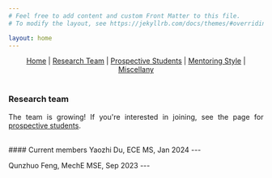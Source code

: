 ```yaml
---
# Feel free to add content and custom Front Matter to this file.
# To modify the layout, see https://jekyllrb.com/docs/themes/#overriding-theme-defaults

layout: home
---
```


<style>body {text-align: justify}</style>

<center>
<a href="./index.html">Home</a> | <a href="./team.html">Research Team</a> | <a href="./prospectives.html">Prospective Students</a> | <a href="./mentoring.html">Mentoring Style</a> | <a href="./miscellany.html">Miscellany</a>
</center>
<br>

### **Research team**

The team is growing! If you're interested in joining, see the page for <a href="./prospectives.html" target="_blank">prospective students</a>.

<br>
#### Current members
Yaozhi Du, ECE MS, Jan 2024 ---

Qunzhuo Feng, MechE MSE, Sep 2023 ---